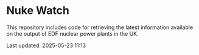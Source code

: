 # Nuke Watch

This repository includes code for retrieving the latest information available on the output of EDF nuclear power plants in the UK.

Last updated: 2025-05-23 11:13